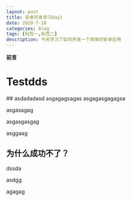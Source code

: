 ```yaml
---
layout: post
title: 安卓开发学习day1
date: 2020-7-18
categories: blog
tags: [标签一,标签二]
description: 今天学习了如何开发一个简单的安卓应用
---
```


 **前言**
 <h1><b>Testdds</b></h1>
 ## asdadadasd
 asgagagsagas
 asgagasgagagsa

 asgasagag

 asgasgasgag

 asggaag

 ## 为什么成功不了？

 dssda

 asdgg

 agagag












